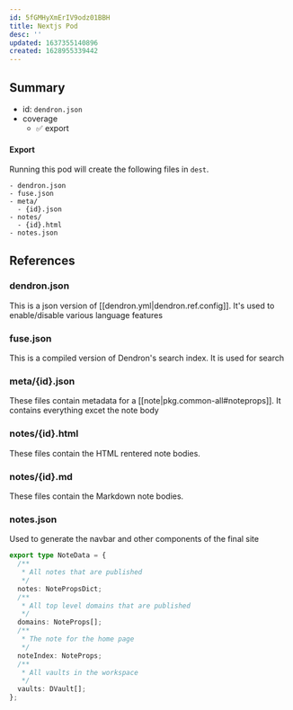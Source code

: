 ```yaml
---
id: 5fGMHyXmErIV9odz01BBH
title: Nextjs Pod
desc: ''
updated: 1637355140896
created: 1628955339442
---
```


## Summary
- id: `dendron.json`
- coverage
  - ✅ export 

#### Export

Running this pod will create the following files in `dest`.

```
- dendron.json
- fuse.json
- meta/
  - {id}.json
- notes/
  - {id}.html
- notes.json
```

## References

### dendron.json

This is a json version of [[dendron.yml|dendron.ref.config]]. It's used to enable/disable various language features

### fuse.json

This is a compiled version of Dendron's search index. It is used for search

### meta/{id}.json

These files contain metadata for a [[note|pkg.common-all#noteprops]]. It contains everything excet the note body

### notes/{id}.html

These files contain the HTML rentered note bodies.

### notes/{id}.md

These files contain the Markdown note bodies.

### notes.json

Used to generate the navbar and other components of the final site

```ts
export type NoteData = {
  /**
   * All notes that are published
   */
  notes: NotePropsDict;
  /**
   * All top level domains that are published
   */
  domains: NoteProps[];
  /**
   * The note for the home page
   */
  noteIndex: NoteProps;
  /**
   * All vaults in the workspace
   */
  vaults: DVault[];
};
```
